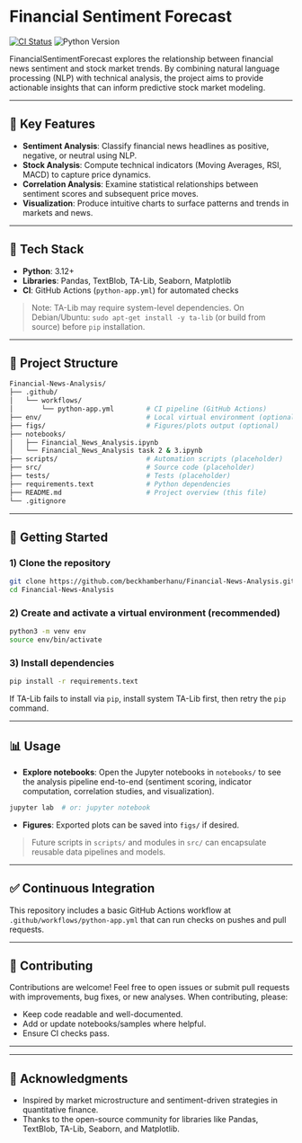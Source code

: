 # Financial Sentiment Forecast

[![CI Status](https://github.com/beckhamberhanu/Financial-News-Analysis/actions/workflows/python-app.yml/badge.svg)](https://github.com/beckhamberhanu/Financial-News-Analysis/actions/workflows/python-app.yml)
![Python Version](https://img.shields.io/badge/python-3.12%2B-blue)

FinancialSentimentForecast explores the relationship between financial news sentiment and stock market trends. By combining natural language processing (NLP) with technical analysis, the project aims to provide actionable insights that can inform predictive stock market modeling.

---

## 🚀 Key Features

- **Sentiment Analysis**: Classify financial news headlines as positive, negative, or neutral using NLP.
- **Stock Analysis**: Compute technical indicators (Moving Averages, RSI, MACD) to capture price dynamics.
- **Correlation Analysis**: Examine statistical relationships between sentiment scores and subsequent price moves.
- **Visualization**: Produce intuitive charts to surface patterns and trends in markets and news.

---

## 🧰 Tech Stack

- **Python**: 3.12+
- **Libraries**: Pandas, TextBlob, TA-Lib, Seaborn, Matplotlib
- **CI**: GitHub Actions (`python-app.yml`) for automated checks

> Note: TA-Lib may require system-level dependencies. On Debian/Ubuntu: `sudo apt-get install -y ta-lib` (or build from source) before `pip` installation.

---

## 📁 Project Structure

```bash
Financial-News-Analysis/
├── .github/
│   └── workflows/
│       └── python-app.yml        # CI pipeline (GitHub Actions)
├── env/                          # Local virtual environment (optional, gitignored)
├── figs/                         # Figures/plots output (optional)
├── notebooks/
│   ├── Financial_News_Analysis.ipynb
│   └── Financial_News_Analysis task 2 & 3.ipynb
├── scripts/                      # Automation scripts (placeholder)
├── src/                          # Source code (placeholder)
├── tests/                        # Tests (placeholder)
├── requirements.text             # Python dependencies
├── README.md                     # Project overview (this file)
└── .gitignore
```

---

## 🔧 Getting Started

### 1) Clone the repository

```bash
git clone https://github.com/beckhamberhanu/Financial-News-Analysis.git
cd Financial-News-Analysis
```

### 2) Create and activate a virtual environment (recommended)

```bash
python3 -m venv env
source env/bin/activate
```

### 3) Install dependencies

```bash
pip install -r requirements.text
```

If TA-Lib fails to install via `pip`, install system TA-Lib first, then retry the `pip` command.

---

## 📊 Usage

- **Explore notebooks**: Open the Jupyter notebooks in `notebooks/` to see the analysis pipeline end-to-end (sentiment scoring, indicator computation, correlation studies, and visualization).

```bash
jupyter lab  # or: jupyter notebook
```

- **Figures**: Exported plots can be saved into `figs/` if desired.

> Future scripts in `scripts/` and modules in `src/` can encapsulate reusable data pipelines and models.

---

## ✅ Continuous Integration

This repository includes a basic GitHub Actions workflow at `.github/workflows/python-app.yml` that can run checks on pushes and pull requests.

---

## 🤝 Contributing

Contributions are welcome! Feel free to open issues or submit pull requests with improvements, bug fixes, or new analyses. When contributing, please:

- Keep code readable and well-documented.
- Add or update notebooks/samples where helpful.
- Ensure CI checks pass.

---

<!-- ## 📄 License -->

<!-- Add a license of your choice (e.g., MIT, Apache-2.0) at the project root as `LICENSE`. -->

---

## 🙏 Acknowledgments

- Inspired by market microstructure and sentiment-driven strategies in quantitative finance.
- Thanks to the open-source community for libraries like Pandas, TextBlob, TA-Lib, Seaborn, and Matplotlib.